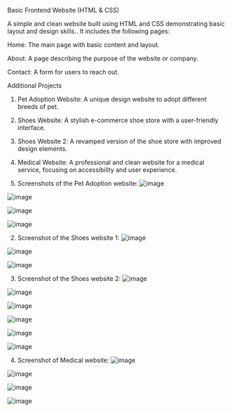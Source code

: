 Basic Frontend Website (HTML & CSS)

A simple and clean website built using HTML and CSS demonstrating basic layout and design skills.. It includes the following pages:

Home: The main page with basic content and layout.

About: A page describing the purpose of the website or company.

Contact: A form for users to reach out. 

Additional Projects
1. Pet Adoption Website: A unique design website to adopt different breeds of pet.
2. Shoes Website: A stylish e-commerce shoe store with a user-friendly interface.
3. Shoes Website 2: A revamped version of the shoe store with improved design elements.
4. Medical Website: A professional and clean website for a medical service, focusing on accessibility and user experience.

1. Screenshots of the Pet Adoption website:
![image](https://github.com/user-attachments/assets/74476cb2-97b0-478d-9be8-ec9897101623)

![image](https://github.com/user-attachments/assets/7eee66c2-f2a6-4cc7-be95-97566c554984)

![image](https://github.com/user-attachments/assets/3f7220e6-6aaf-48c8-8a9d-84a335ebb637)

![image](https://github.com/user-attachments/assets/cb3c427c-15c9-4e78-b213-912c831aa57a)


2. Screenshot of the Shoes website 1:
![image](https://github.com/user-attachments/assets/540b4bf0-3e91-4def-81bb-0ff0aed03f3d)

![image](https://github.com/user-attachments/assets/806dbc55-a8fe-4170-84d9-463a25e5bae2)

![image](https://github.com/user-attachments/assets/73f007a4-5710-44ed-9b9d-ed502610692f)


3. Screenshot of the Shoes website 2:
![image](https://github.com/user-attachments/assets/e62eb5a1-cb84-4109-9d2f-1e601a678ce2)

![image](https://github.com/user-attachments/assets/f50d164a-fb6f-49e4-9406-83d598d931e6)

![image](https://github.com/user-attachments/assets/591112d2-0abc-49c7-811f-a522bba26fe6)

![image](https://github.com/user-attachments/assets/695cf165-1e5a-4615-9200-c5929cd7d0c0)

![image](https://github.com/user-attachments/assets/3ded9279-ee4f-4a58-9f12-c7b8ea732baf)

![image](https://github.com/user-attachments/assets/80d0c8ad-9378-4a98-a92c-60e6036c2659)


4. Screenshot of Medical website:
![image](https://github.com/user-attachments/assets/b003e8f4-1d0d-4cdc-b051-a5735959864e)

![image](https://github.com/user-attachments/assets/9a6e3709-004b-4cd8-bec6-ebee116d946d)

![image](https://github.com/user-attachments/assets/5b188300-ace5-43c0-8b02-f539568d2842)

![image](https://github.com/user-attachments/assets/9891b8e4-1cb2-494f-8f9f-fb9516d6c62e)



